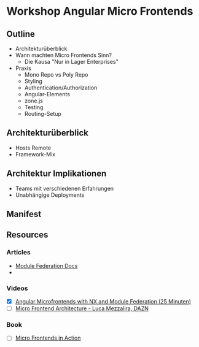 # Workshop Angular Micro Frontends

## Outline

- Architekturüberblick
- Wann machten Micro Frontends Sinn?
  - Die Kausa "Nur in Lager Enterprises"
- Praxis
  - Mono Repo vs Poly Repo
  - Styling
  - Authentication/Authorization
  - Angular-Elements
  - zone.js
  - Testing
  - Routing-Setup

## Architekturüberblick

- Hosts Remote
- Framework-Mix

## Architektur Implikationen

- Teams mit verschiedenen Erfahrungen
- Unabhängige  Deployments

## Manifest

## Resources

### Articles

- [Module Federation Docs](https://module-federation.io/)
- 

### Videos

- [x] [Angular Microfrontends with NX and Module Federation (25 Minuten)](https://www.youtube.com/watch?v=xL4hhZ6wKV8) 
- [ ] [Micro Frontend Architecture - Luca Mezzalira, DAZN](https://www.youtube.com/watch?v=BuRB3djraeM)

### Book

- [ ] [Micro Frontends in Action](https://www.manning.com/books/micro-frontends-in-action?a_aid=mfia&a_bid=5f09fdeb)
